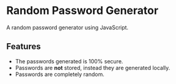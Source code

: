 # Random Password Generator
A random password generator using JavaScript.

## Features
  * The passwords generated is 100% secure.
  * Passwords are **not** stored, instead they are generated locally.
  * Passwords are completely random. 
